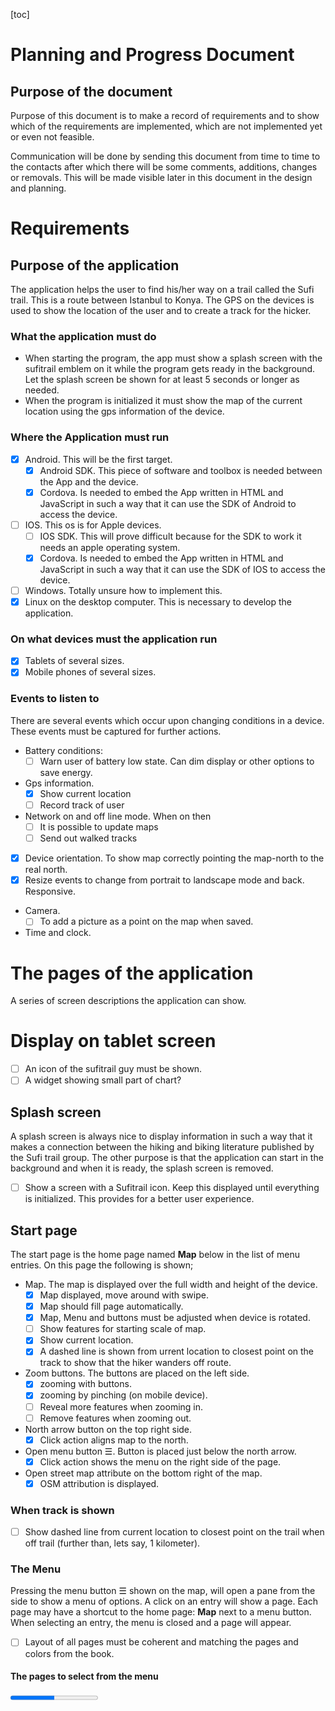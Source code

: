 [toc]

# Planning and Progress Document

## Purpose of the document
Purpose of this document is to make a record of requirements and to show which of the requirements are implemented, which are not implemented yet or even not feasible.

Communication will be done by sending this document from time to time to the contacts after which there will be some comments, additions, changes or removals. This will be made visible later in this document in the design and planning.


# Requirements

## Purpose of the application

The application helps the user to find his/her way on a trail called the Sufi trail. This is a route between Istanbul to Konya. The GPS on the devices is used to show the location of the user and to create a track for the hicker.

### What the application must do
* When starting the program, the app must show a splash screen with the sufitrail emblem on it while the program gets ready in the background. Let the splash screen be shown for at least 5 seconds or longer as needed.
* When the program is initialized it must show the map of the current location using the gps information of the device.


### Where the Application must run
* [x] Android. This will be the first target.
  * [x] Android SDK. This piece of software and toolbox is needed between the App and the device.
  * [x] Cordova. Is needed to embed the App written in HTML and JavaScript in such a way that it can use the SDK of Android to access the device.
* [ ] IOS. This os is for Apple devices.
  * [ ] IOS SDK. This will prove difficult because for the SDK to work it needs an apple operating system.
  * [x] Cordova. Is needed to embed the App written in HTML and JavaScript in such a way that it can use the SDK of IOS to access the device.
* [ ] Windows. Totally unsure how to implement this.
* [x] Linux on the desktop computer. This is necessary to develop the application.

### On what devices must the application run
* [x] Tablets of several sizes.
* [x] Mobile phones of several sizes.

### Events to listen to
There are several events which occur upon changing conditions in a device. These events must be captured for further actions.
* Battery conditions:
  * [ ] Warn user of battery low state. Can dim display or other options to save energy.
* Gps information.
  * [x] Show current location
  * [ ] Record track of user
* Network on and off line mode. When on then
  * [ ] It is possible to update maps
  * [ ] Send out walked tracks
* [x] Device orientation. To show map correctly pointing the map-north to the real north.
* [x] Resize events to change from portrait to landscape mode and back. Responsive.
* Camera.
  * [ ] To add a picture as a point on the map when saved.
* Time and clock.



# The pages of the application
A series of screen descriptions the application can show.

# Display on tablet screen
* [ ] An icon of the sufitrail guy must be shown.
* [ ] A widget showing small part of chart?

## Splash screen
A splash screen is always nice to display information in such a way that it makes a connection between the hiking and biking literature published by the Sufi trail group. The other purpose is that the application can start in the background and when it is ready, the splash screen is removed.

  * [ ] Show a screen with a Sufitrail icon. Keep this displayed until everything is initialized. This provides for a better user experience.

## Start page
The start page is the home page named **Map** below in the list of menu entries. On this page the following is shown;

  * Map. The map is displayed over the full width and height of the device.
    * [x] Map displayed, move around with swipe.
    * [x] Map should fill page automatically.
    * [x] Map, Menu and buttons must be adjusted when device is rotated.
    * [ ] Show features for starting scale of map.
    * [x] Show current location.
    * [x] A dashed line is shown from urrent location to closest point on the track to show that the hiker wanders off route.
  * Zoom buttons. The buttons are placed on the left side.
    * [x] zooming with buttons.
    * [x] zooming by pinching (on mobile device).
    * [ ] Reveal more features when zooming in.
    * [ ] Remove features when zooming out.
  * North arrow button on the top right side.
    * [x] Click action aligns map to the north.
  * Open menu button ☰. Button is placed just below the north arrow.
    * [x] Click action shows the menu on the right side of the page.
  * Open street map attribute on the bottom right of the map.
    * [x] OSM attribution is displayed.

### When track is shown
  * [ ] Show dashed line from current location to closest point on the trail when off trail (further than, lets say, 1 kilometer).

### The Menu
Pressing the menu button ☰ shown on the map, will open a pane from the side to show a menu of options. A click on an entry will show a page. Each page may have a shortcut to the home page: **Map** next to a menu button. When selecting an entry, the menu is closed and a page will appear.

  * [ ] Layout of all pages must be coherent and matching the pages and colors from the book.

####  The pages to select from the menu
<progress value="4" max="8" />

  * [x] **Map**: Show map, explained above
  * [x] **Info**: Show route information
  * [x] **Tracks**: Select a track.
  * [ ] **Feature** Show history, or other info.
  * [ ] **Start**: Record your track data
  * [x] **About**: Show a page with version, people and contacts
  * [x] **Exit**: Close the application

## The info page
  The info page shows information of the currently selected track. There are 40 tracks to walk in 40 days so we need 40 pages of data. The info page is loaded from a file from the `www/info` directory when a track is selected.

  * [x] Fill the info page after selecting a track. Previous data must be removed.

#### The information pages for each track
<progress value="1" max="40" />

  The following pages must have some info
  * [x] 01 Istanbul City
  * [ ] 02 Yalova Gökçedere
  * [ ] 03 Gökçedere Güneyköy
  * [ ] 04 Güneyköy Orhangazi
  * [ ] 05 Orhangazi Çakırlı
  * [ ] 06 Çakırlı Mahmudiye
  * [ ] 07 Mahmudiyei İznik
  * [ ] 08 Iznik Bereket
  * [ ] 09 Bereket Osmaneli
  * [ ] 10 Osmaneli Vezirhan
  * [ ] 11 Vezirhan Bilecik
  * [ ] 12 Bilecik Küre
  * [ ] 13 Küre Sögüt
  * [ ] 14 Sögüt Yeşilyurt
  * [ ] 15 Yeşilyurt Alınca
  * [ ] 16 Alınca Eskişehir
  * [ ] 17 Eskişehir Süpüren
  * [ ] 18 Süpüren Sarayören
  * [ ] 19 Sarayören Seyitgazi
  * [ ] 20 Seyitgazi Sükranlı
  * [ ] 21 Sükranlı Ağlarca
  * [ ] 22 Ağlarca Muratkoru
  * [ ] 23 Muratkoru Gömü
  * [ ] 24 Gömü Emirdağ
  * [ ] 25 Emirdag Karacalar
  * [ ] 26 Karacalar Emirdede Tepesi
  * [ ] 27 Emirdede Tepesi Kemerkaya
  * [ ] 28 Kemerkaya Taşağıl
  * [ ] 29 Taşağıl Çay
  * [ ] 30 Çay Yakasenek
  * [ ] 31 Yakasenek Ulupinar
  * [ ] 32 Ulupinar Akşehir
  * [ ] 33 Akşehir Çakırlar
  * [ ] 34 Çakırlar Doganhisarn
  * [ ] 35 Doganhisar Aşağı Çığıl
  * [ ] 36 Aşağı Çığıl Derbent
  * [ ] 37 Derbent Salahattin
  * [ ] 38 Basarakavak Küçükmuhsine
  * [ ] 39 Küçükmuhsine Sille
  * [ ] 40 Sille Konya


## The Tracks page
<progress value="5" max="6" />

  * [x] Generate the page from the directory contents and the gpx track name found in those files.
  * [ ] Place for user created tracks. When this page is displayed, the tracks must be shown on that page.
  * [x] Show map when a selection is made.
  * [x] The route is displayed.
  * [x] The route is centered on page. This depends if information is available in the user track.
  * [x] The route is zoomed so as to fit the page. This depends if information is available in the user track.

## The Features page
 Is filled when feature is clicked. First a balloon is showed on the map pointing to the feature with text and a 'more ...' on the bottom.

<progress value="0" max="6" />


## The Start page
This is a page where a gps track can be started.

<progress value="0" max="6" />

[ ] x
[ ] y

## The About page
This is an overview of people involved and their tasks. Also other info can be shown such as a version number.
<progress value="2" max="3" />

  * [x] Show the members of the Sufi trail group.
  * [x] Show current version of the program.
  * [ ] Read version number elsewhere, e.g. android manifest, and insert it by using JavaScript.

## The Exit page
This should show a dialog to ask the user if he/she really wants to quit the program.

<progress value="1" max="2" />

  * [x] Show quit dialog
  * [ ] When really exiting, a recorded track must be saved.


# Items or problems to think about
  * [ ] Color mapping must match that of the maps printed on paper.
  * [ ] Add ability to choose other color maps for visual impaired or color blind people.
  * [ ] By what license should the project be protected
  * [ ] When clicking on a feature on the map, does the information show in a balloon or on a new page. Feature information;
    * [ ] Restaurant - reservation information and facility
    * [ ] Hotel etc - booking information and facility
    * [ ] Mosque - historic background
    * [ ] City, village - historic background, city elders contact info, etc.
  * When online
    * [ ] When confirmed, refresh maps in cache
    * [ ] Try to get weather forecast and cache this information too
  * Cache. Several forms of caching are possible.
    * [ ] The program needs to keep a cache for map tiles.
    * [ ] There might be a cache used internally by Android/IOS/Windows to store external JavaScript files and style sheets. This is useful to keep the libraries up to date automatically.

# Track data
The app uses gpx data from a file to read track information. It is shown and zoomed in on it when first loaded. These gpx files must be edited (by a separate program) to add some data in the `metadata` section of the gpx file.
<progress value="5" max="6" />

* [x] Program to make the calculations and store in gpx file: `gpx-edit.pl6`. It makes use of module Tracks.pm6.
* [x] Program `convert-all-tracks.pl6` to find all gpx files from `./Data/Tracks original` and call `gpx-edit.pl6` for each file found. The results are saved in `./www/tracks`.
* [x] The program `gpx-edit.pl6` calculates minimum and maximum of longitude and latitude and stores it in the xpath `/gpx/metadata/bounds`.
* [x] The program also stores other data in the xpath `/gpx/metadata` of the gpx file.
  * [x] `name`; filename without '.gpx' and punctuation replaced by spaces.
  * [x] `desc`; **hiking routes from Istanbul to Konya**.
  * [x] `author`; **Sufi trail**.
  * [x] `copyright`; **Sufi trail**.
  * [x] `link` reference; **http://www.sufitrail.com/**. Its link text is **Sufi Trail Hike**.
  * [x] `time`; date and time of conversion.
  * [x] `keywords`; **hike**, **Konya**, **Istanbul** and some others taken from the filename.
  * [x] `bounds`; (mentioned above). It is set if it is not available. When found, it is not overwritten. This is how Garmin uses it!
  * [ ] `extensions`; not used

* [x] Remove all spaces between elements thereby making the gpx file smaller.
* [ ] Other wishes.
  * [x] Convert tracks one by one.
  * [ ] Compress the track to a smaller format to make the payload smaller.
  * [x] Sufi track is in one gpx file. Need to split them up to have a smaller footprint, especially when more features are put into the gpx as waypoints.
  * [x] Extract the waypoints from the sufi track gpx file into separate file.
  * [x] Extract separate tracks from the total sufi trail
  * [x] Adjust program to check for the Garmin way of storing boundaries and if not there use the same format.

# Todo
* [ ] Move buttons on other pages to the left side, same as where it is on map.
* [ ] Makeup of the other pages must done.
* [ ] A button on map to go to the current location when far from track.
* [ ] Same button to go back to the track when far from current location.
* [ ] Show important console.log messages on pages where buttons are to show what's happening.

# Bugs


# Contacts from Sultanstrail

|Name|Email|Notes|
|----|-----|-----|
| Sedat Çakir | sufitrail@gmail.com | Project leader
| Iris Bezuijen | sufitrail@gmail.com | Web master
| Rob Polko | rob@sultanstrail.nl | Map design
| Tine Lambers | | Office Manager
| Merel van Essen | | Writer of handbook
| Pijke Wees | pijkev@hotmail.com | Cartographer
| Marcel Timmerman | mt1957@gmail.com | Application builder
